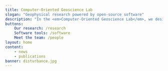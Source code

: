```yaml
---
title: Computer-Oriented Geoscience Lab
slogan: "Geophysical research powered by open-source software"
description: "In the <em>Computer-Oriented Geoscience Lab</em>, we design computational methods for geophysical data processing, forward modeling, and inversion. <b>Source code included.</b>"
buttons:
    Our research: /research
    Software tools: /software
    Meet the team: /people
layout: home
content:
    - news
    - publications
banner: disturbance.jpg
---
```

